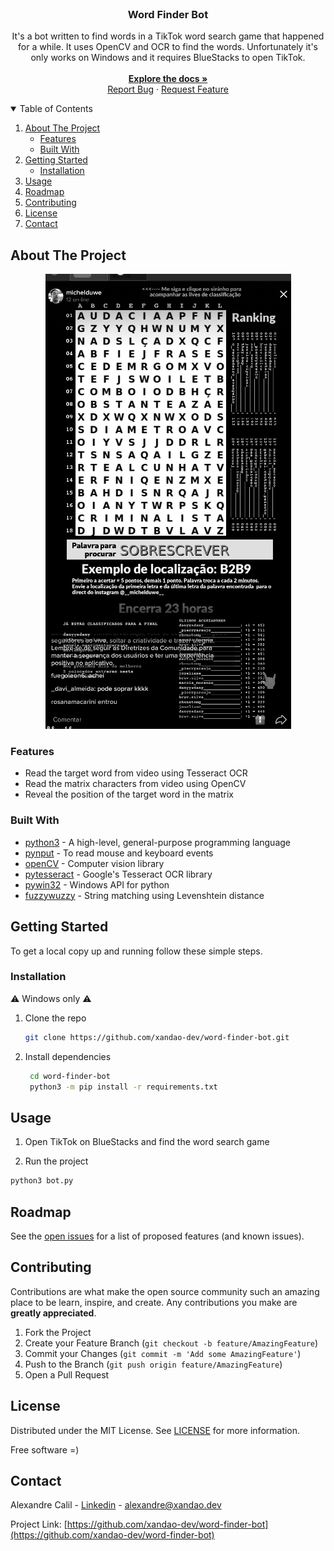 <br />
<p align="center">
  <h3 align="center">Word Finder Bot</h3>

  <p align="center">
    It's a bot written to find words in a TikTok word search game that happened for a while.
    It uses OpenCV and OCR to find the words. Unfortunately it's only works on Windows and it requires BlueStacks to open TikTok.
    <br />
	  <br />
    <a href="https://github.com/xandao-dev/word-finder-bot"><strong>Explore the docs »</strong></a>
    <br />
    <a href="https://github.com/xandao-dev/word-finder-bot/issue">Report Bug</a>
    ·
    <a href="https://github.com/xandao-dev/word-finder-bot/issues">Request Feature</a>
  </p>
</p>



<!-- TABLE OF CONTENTS -->
<details open="open">
  <summary>Table of Contents</summary>
  <ol>
    <li>
      <a href="#about-the-project">About The Project</a>
      <ul>
        <li><a href="#features">Features</a></li>
        <li><a href="#built-with">Built With</a></li>
      </ul>
    </li>
    <li>
      <a href="#getting-started">Getting Started</a>
      <ul>
        <li><a href="#installation">Installation</a></li>
      </ul>
    </li>
    <li><a href="#usage">Usage</a></li>
    <li><a href="#roadmap">Roadmap</a></li>
    <li><a href="#contributing">Contributing</a></li>
    <li><a href="#license">License</a></li>
    <li><a href="#contact">Contact</a></li>
  </ol>
</details>



<!-- ABOUT THE PROJECT -->
## About The Project

<div align="center">
  <a href="https://github.com/xandao-dev/word-finder-bot">
    <img src="assets/samples/mainSample.png" alt="word finder sample">
  </a>
</div>

### Features

* Read the target word from video using Tesseract OCR
* Read the matrix characters from video using OpenCV
* Reveal the position of the target word in the matrix

### Built With

* [python3](https://www.python.org/) - A high-level, general-purpose programming language
* [pynput](https://pypi.org/project/pynput/) - To read mouse and keyboard events
* [openCV](https://opencv.org/) - Computer vision library
* [pytesseract](https://pypi.org/project/pytesseract/) - Google's Tesseract OCR library
* [pywin32](https://github.com/mhammond/pywin32) - Windows API for python
* [fuzzywuzzy](https://github.com/seatgeek/thefuzz) - String matching using Levenshtein distance

<!-- GETTING STARTED -->
## Getting Started

To get a local copy up and running follow these simple steps.

### Installation

:warning: Windows only :warning:

1. Clone the repo
   ```sh
   git clone https://github.com/xandao-dev/word-finder-bot.git
   ```
2. Install dependencies
   ```sh
	cd word-finder-bot
	python3 -m pip install -r requirements.txt
	```

<!-- USAGE EXAMPLES -->
## Usage

1. Open TikTok on BlueStacks and find the word search game

2. Run the project

  ```sh
  python3 bot.py
  ```


<!-- ROADMAP -->
## Roadmap

See the [open issues](https://github.com/xandao-dev/word-finder-bot/issues) for a list of proposed features (and known issues).


<!-- CONTRIBUTING -->
## Contributing

Contributions are what make the open source community such an amazing place to be learn, inspire, and create. Any contributions you make are **greatly appreciated**.

1. Fork the Project
2. Create your Feature Branch (`git checkout -b feature/AmazingFeature`)
3. Commit your Changes (`git commit -m 'Add some AmazingFeature'`)
4. Push to the Branch (`git push origin feature/AmazingFeature`)
5. Open a Pull Request

<!-- LICENSE -->
## License

Distributed under the MIT License. See [LICENSE](./LICENSE.md) for more information.

Free software =)


<!-- CONTACT -->
## Contact

Alexandre Calil - [Linkedin](https://www.linkedin.com/in/xandao-dev/) - [alexandre@xandao.dev](mailto:alexandre@xandao.dev)

Project Link: [https://github.com/xandao-dev/word-finder-bot](https://github.com/xandao-dev/word-finder-bot)
